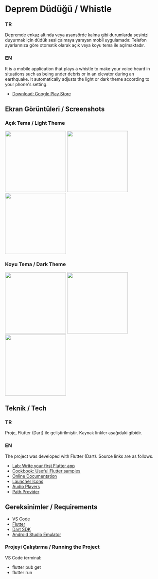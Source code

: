 # Deprem Düdüğü / Whistle

### TR
Depremde enkaz altında veya asansörde kalma gibi durumlarda sesinizi duyurmak için düdük sesi çalmaya yarayan mobil uygulamadır. Telefon ayarlarınıza göre otomatik olarak açık veya koyu tema ile açılmaktadır.

### EN
It is a mobile application that plays a whistle to make your voice heard in situations such as being under debris or in an elevator during an earthquake. It automatically adjusts the light or dark theme according to your phone's setting.

- [Download: Google Play Store](https://play.google.com/store/apps/details?id=com.osmankoc.DepremDudugu)

## Ekran Görüntüleri / Screenshots

### Açık Tema / Light Theme
<div class="row">
  <img src="https://play-lh.googleusercontent.com/Oy5Z6hb7Q-IUd83TGTGD8RZlGGacijXCq_k05hlHoBa-a3iNBAa9IsL02xaif_eECYtP=w1536-h722-rw" width="200" />
  <img src="https://play-lh.googleusercontent.com/qaqVvrp1RjcJQtQPoSXQRaFtnvA-uLam1cFvi7yBxnuegt_pX5VnWq2xezVozEq9RxGT=w1536-h722-rw" width="200" />
  <img src="https://play-lh.googleusercontent.com/C5NwNaI2A0dbEmzEkj2SBlx4skTRhK0PF7NnBQN5V7e8GRnTiRQIAbx5UlIIZrCxfw4=w1536-h722-rw" width="200" />
</div>

### Koyu Tema / Dark Theme
<div class="row">
  <img src="https://play-lh.googleusercontent.com/hOzztk7x2yP2dnbInH6cdnsuYwsD4h6Y1il7QytuEKtUzGoMdTmP2Qoptc7_cHT79OVI=w2560-h1440-rw" width="200" />
  <img src="https://play-lh.googleusercontent.com/DzOnbmLFm9Ogc8hdOnz1WwRKFQJF_OVo7t3yrg66k4ybNkxX7Q9kEh5mJfp24gKtOQ=w2560-h1440-rw" width="200" />
  <img src="https://play-lh.googleusercontent.com/ch5ugZOxWeP8v7THZfq-BImUYN06AdE_YOZ_8DtnDxWNo2i_lBktIHYkh8X9YH17tZ8=w2560-h1440-rw" width="200" />
</div>

## Teknik / Tech

### TR
Proje, Flutter (Dart) ile geliştirilmiştir.
Kaynak linkler aşağıdaki gibidir.

### EN
The project was developed with Flutter (Dart).
Source links are as follows.

- [Lab: Write your first Flutter app](https://flutter.dev/docs/get-started/codelab)
- [Cookbook: Useful Flutter samples](https://flutter.dev/docs/cookbook)
- [Online Documentation](https://flutter.dev/docs)
- [Launcher Icons](https://pub.dev/packages/flutter_launcher_icons)
- [Audio Players](https://pub.dev/packages/audioplayers)
- [Path Provider](https://pub.dev/packages/path_provider)

## Gereksinimler / Requirements
- [VS Code](https://code.visualstudio.com)
- [Flutter](https://flutter.dev/docs/get-started/install)
- [Dart SDK](https://dart.dev/get-dart)
- [Android Studio Emulator](https://developer.android.com/studio#downloads)

### Projeyi Çalıştırma / Running the Project

VS Code terminal:
- flutter pub get
- flutter run

